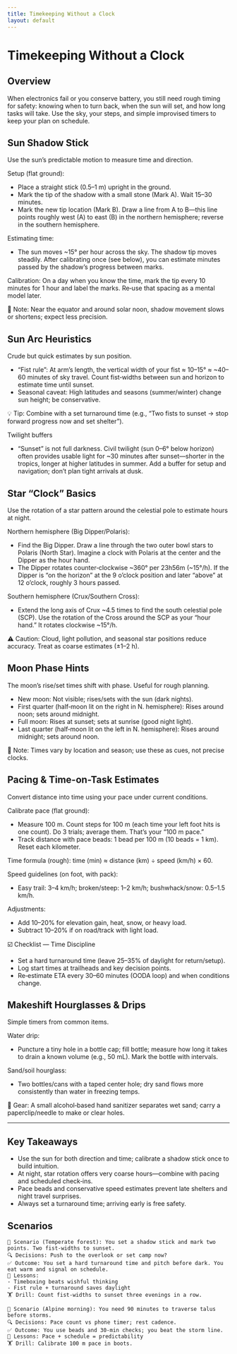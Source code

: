 ```yaml
---
title: Timekeeping Without a Clock
layout: default
---
```


# Timekeeping Without a Clock

## Overview
When electronics fail or you conserve battery, you still need rough timing for safety: knowing when to turn back, when the sun will set, and how long tasks will take. Use the sky, your steps, and simple improvised timers to keep your plan on schedule.

## Sun Shadow Stick
Use the sun’s predictable motion to measure time and direction.

Setup (flat ground):
- Place a straight stick (0.5–1 m) upright in the ground.
- Mark the tip of the shadow with a small stone (Mark A). Wait 15–30 minutes.
- Mark the new tip location (Mark B). Draw a line from A to B—this line points roughly west (A) to east (B) in the northern hemisphere; reverse in the southern hemisphere.

Estimating time:
- The sun moves ~15° per hour across the sky. The shadow tip moves steadily. After calibrating once (see below), you can estimate minutes passed by the shadow’s progress between marks.

Calibration: On a day when you know the time, mark the tip every 10 minutes for 1 hour and label the marks. Re‑use that spacing as a mental model later.

📝 Note: Near the equator and around solar noon, shadow movement slows or shortens; expect less precision.

## Sun Arc Heuristics
Crude but quick estimates by sun position.

- “Fist rule”: At arm’s length, the vertical width of your fist ≈ 10–15° ≈ ~40–60 minutes of sky travel. Count fist‑widths between sun and horizon to estimate time until sunset.
- Seasonal caveat: High latitudes and seasons (summer/winter) change sun height; be conservative.

💡 Tip: Combine with a set turnaround time (e.g., “Two fists to sunset → stop forward progress now and set shelter”).

Twilight buffers
- “Sunset” is not full darkness. Civil twilight (sun 0–6° below horizon) often provides usable light for ~30 minutes after sunset—shorter in the tropics, longer at higher latitudes in summer. Add a buffer for setup and navigation; don’t plan tight arrivals at dusk.

## Star “Clock” Basics
Use the rotation of a star pattern around the celestial pole to estimate hours at night.

Northern hemisphere (Big Dipper/Polaris):
- Find the Big Dipper. Draw a line through the two outer bowl stars to Polaris (North Star). Imagine a clock with Polaris at the center and the Dipper as the hour hand.
- The Dipper rotates counter‑clockwise ~360° per 23h56m (~15°/h). If the Dipper is “on the horizon” at the 9 o’clock position and later “above” at 12 o’clock, roughly 3 hours passed.

Southern hemisphere (Crux/Southern Cross):
- Extend the long axis of Crux ~4.5 times to find the south celestial pole (SCP). Use the rotation of the Cross around the SCP as your “hour hand.” It rotates clockwise ~15°/h.

⚠️ Caution: Cloud, light pollution, and seasonal star positions reduce accuracy. Treat as coarse estimates (±1–2 h).

## Moon Phase Hints
The moon’s rise/set times shift with phase. Useful for rough planning.

- New moon: Not visible; rises/sets with the sun (dark nights).
- First quarter (half‑moon lit on the right in N. hemisphere): Rises around noon; sets around midnight.
- Full moon: Rises at sunset; sets at sunrise (good night light).
- Last quarter (half‑moon lit on the left in N. hemisphere): Rises around midnight; sets around noon.

📝 Note: Times vary by location and season; use these as cues, not precise clocks.

## Pacing & Time-on-Task Estimates
Convert distance into time using your pace under current conditions.

Calibrate pace (flat ground):
- Measure 100 m. Count steps for 100 m (each time your left foot hits is one count). Do 3 trials; average them. That’s your “100 m pace.”
- Track distance with pace beads: 1 bead per 100 m (10 beads = 1 km). Reset each kilometer.

Time formula (rough): time (min) ≈ distance (km) ÷ speed (km/h) × 60.

Speed guidelines (on foot, with pack):
- Easy trail: 3–4 km/h; broken/steep: 1–2 km/h; bushwhack/snow: 0.5–1.5 km/h.

Adjustments:
- Add 10–20% for elevation gain, heat, snow, or heavy load.
- Subtract 10–20% if on road/track with light load.

☑️ Checklist — Time Discipline
- Set a hard turnaround time (leave 25–35% of daylight for return/setup).
- Log start times at trailheads and key decision points.
- Re‑estimate ETA every 30–60 minutes (OODA loop) and when conditions change.

## Makeshift Hourglasses & Drips
Simple timers from common items.

Water drip:
- Puncture a tiny hole in a bottle cap; fill bottle; measure how long it takes to drain a known volume (e.g., 50 mL). Mark the bottle with intervals.

Sand/soil hourglass:
- Two bottles/cans with a taped center hole; dry sand flows more consistently than water in freezing temps.

🧰 Gear: A small alcohol‑based hand sanitizer separates wet sand; carry a paperclip/needle to make or clear holes.

---

## Key Takeaways
- Use the sun for both direction and time; calibrate a shadow stick once to build intuition.
- At night, star rotation offers very coarse hours—combine with pacing and scheduled check‑ins.
- Pace beads and conservative speed estimates prevent late shelters and night travel surprises.
- Always set a turnaround time; arriving early is free safety.

## Scenarios

```
🧭 Scenario (Temperate forest): You set a shadow stick and mark two points. Two fist‑widths to sunset.
🔍 Decisions: Push to the overlook or set camp now?
✅ Outcome: You set a hard turnaround time and pitch before dark. You eat warm and signal on schedule.
🧠 Lessons:
- Timeboxing beats wishful thinking
- Fist rule + turnaround saves daylight
🏋️ Drill: Count fist‑widths to sunset three evenings in a row.

🧭 Scenario (Alpine morning): You need 90 minutes to traverse talus before storms.
🔍 Decisions: Pace count vs phone timer; rest cadence.
✅ Outcome: You use beads and 30‑min checks; you beat the storm line.
🧠 Lessons: Pace + schedule = predictability
🏋️ Drill: Calibrate 100 m pace in boots.
```
